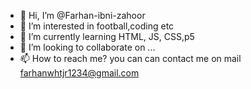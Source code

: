 - 👋 Hi, I’m @Farhan-ibni-zahoor
- 👀 I’m interested in football,coding etc
- 🌱 I’m currently learning HTML, JS, CSS,p5
- 💞️ I’m looking to collaborate on ...
- 📫 How to reach me? you can can contact me on mail farhanwhtjr1234@gmail.com

<!---
Farhan-ibni-zahoor/Farhan-ibni-zahoor is a ✨ special ✨ repository because its `README.md` (this file) appears on your GitHub profile.
You can click the Preview link to take a look at your changes.
--->
